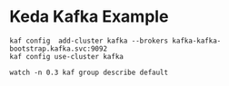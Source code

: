 # Keda Kafka Example

```
kaf config  add-cluster kafka --brokers kafka-kafka-bootstrap.kafka.svc:9092
kaf config use-cluster kafka
```

```
watch -n 0.3 kaf group describe default
```
